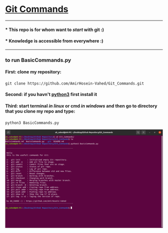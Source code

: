 # [Git Commands](https://github.com/AmirHosein-Vahed/Git_Commands)
-----------------------------------------------------------------------------
#### * This repo is for whom want to _start_ with git :)
#### * Knowledge is accessible from everywhere :)
------------------------------------------------------------------------------
### to run BasicCommands.py
#### First: clone my repository:
`git clone https://github.com/AmirHosein-Vahed/Git_Commands.git`
#### Second: if you havn't [python3](https://www.python.org/) first install it
#### Third: start terminal _in linux_ or cmd _in windows_ and then go to directory that you clone my repo and type:
`python3 BasicCommands.py`

![image](img/BasicCommands.png)
